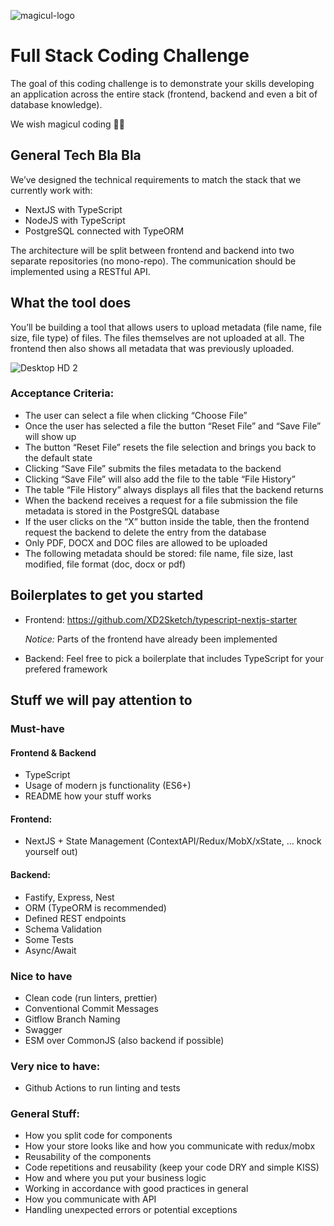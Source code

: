 ![magicul-logo](https://user-images.githubusercontent.com/5519740/102984834-a3dad200-4527-11eb-83da-237d3c63cea9.png)

# Full Stack Coding Challenge

The goal of this coding challenge is to demonstrate your skills developing an application across the entire stack (frontend, backend and even a bit of database knowledge).

We wish magicul coding 🚀🧙‍

## General Tech Bla Bla
We’ve designed the technical requirements to match the stack that we currently work with:
- NextJS with TypeScript
- NodeJS with TypeScript
- PostgreSQL connected with TypeORM

The architecture will be split between frontend and backend into two separate repositories (no mono-repo). The communication should be implemented using a RESTful API.

## What the tool does
You’ll be building a tool that allows users to upload metadata (file name, file size, file type) of files. The files themselves are not uploaded at all. The frontend then also shows all metadata that was previously uploaded. 

![Desktop HD 2](https://user-images.githubusercontent.com/5519740/119175947-c5a29b80-ba6a-11eb-8dc9-0b8b7349163f.jpg)

### Acceptance Criteria:
- The user can select a file when clicking “Choose File”
- Once the user has selected a file the button “Reset File” and “Save File” will show up
- The button “Reset File” resets the file selection and brings you back to the default state
- Clicking “Save File” submits the files metadata to the backend
- Clicking “Save File” will also add the file to the table “File History”
- The table “File History” always displays all files that the backend returns
- When the backend receives a request for a file submission the file metadata is stored in the PostgreSQL database
- If the user clicks on the “X” button inside the table, then the frontend request the backend to delete the entry from the database
- Only PDF, DOCX and DOC files are allowed to be uploaded
- The following metadata should be stored: file name, file size, last modified, file format (doc, docx or pdf)


## Boilerplates to get you started

- Frontend: https://github.com/XD2Sketch/typescript-nextjs-starter

  _Notice:_ Parts of the frontend have already been implemented

- Backend: Feel free to pick a boilerplate that includes TypeScript for your prefered framework

## Stuff we will pay attention to

### Must-have

#### Frontend & Backend
- TypeScript
- Usage of modern js functionality (ES6+)
- README how your stuff works

#### Frontend:
- NextJS + State Management (ContextAPI/Redux/MobX/xState, … knock yourself out)

#### Backend:
- Fastify, Express, Nest
- ORM (TypeORM is recommended)
- Defined REST endpoints
- Schema Validation
- Some Tests
- Async/Await

### Nice to have
- Clean code (run linters, prettier)
- Conventional Commit Messages
- Gitflow Branch Naming
- Swagger
- ESM over CommonJS (also backend if possible)

### Very nice to have:
- Github Actions to run linting and tests

### General Stuff:
- How you split code for components
- How your store looks like and how you communicate with redux/mobx
- Reusability of the components
- Code repetitions and reusability (keep your code DRY and simple KISS)
- How and where you put your business logic
- Working in accordance with good practices in general
- How you communicate with API
- Handling unexpected errors or potential exceptions
